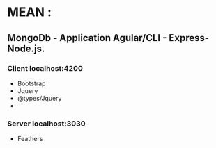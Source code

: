 # MEAN :

## MongoDb - Application Agular/CLI - Express- Node.js.

### Client localhost:4200

   * Bootstrap
   * Jquery
   * @types/Jquery
   * 
### Server localhost:3030

  * Feathers
